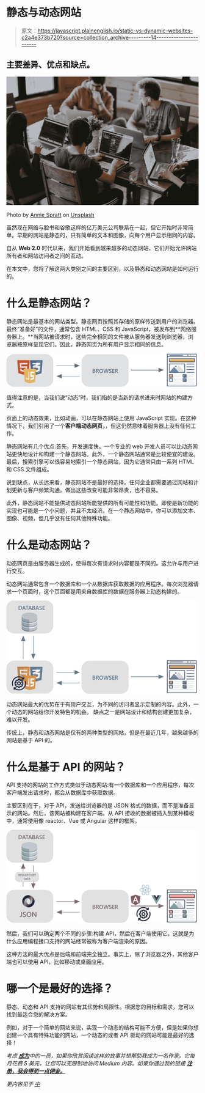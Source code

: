 # 静态与动态网站

> 原文：<https://javascript.plainenglish.io/static-vs-dynamic-websites-c2a4e373b720?source=collection_archive---------14----------------------->

## 主要差异、优点和缺点。

![](img/aaedf29a341203f9a0571dca8b01c0c0.png)

Photo by [Annie Spratt](https://unsplash.com/@anniespratt?utm_source=unsplash&utm_medium=referral&utm_content=creditCopyText) on [Unsplash](https://unsplash.com/s/photos/developer?utm_source=unsplash&utm_medium=referral&utm_content=creditCopyText)

虽然现在网络与脸书和谷歌这样的亿万美元公司联系在一起，但它开始时非常简单。早期的网站是静态的，只有简单的文本和图像，向每个用户显示相同的内容。

自从 **Web 2.0** 时代以来，我们开始看到越来越多的动态网站，它们开始允许网站所有者和网站访问者之间的互动。

在本文中，您将了解这两大类别之间的主要区别，以及静态和动态网站是如何运行的。

# 什么是静态网站？

静态网站是最基本的网站类型。静态网页按照其存储的原样传送到用户的浏览器。最终“准备好”的文件，通常包含 HTML、CSS 和 JavaScript，被发布到**网络服务器上。**当网站被请求时，这些完全相同的文件被从服务器发送到浏览器，浏览器按原样呈现它们。因此，静态网页为所有用户显示相同的信息。

![](img/3c21020bc41edbf0ffcc95ce9682e344.png)

值得注意的是，当我们说“动态”时，我们指的是当新的请求进来时网站的构建方式。

页面上的动态效果，比如动画，可以在静态网站上使用 JavaScript 实现。在这种情况下，我们引用了一个**客户端动态网页，**，但这仍然意味着服务器上没有任何工作。

静态网站有几个优点:首先，开发速度快。一个专业的 web 开发人员可以比动态网站更快地设计和构建一个静态网站。此外，一个静态网站通常是比较便宜的建设。最后，搜索引擎可以很容易地索引一个静态网站，因为它通常只由一系列 HTML 和 CSS 文件组成。

说到缺点，从长远来看，静态网站不是最好的选择。任何企业都需要通过网站和计划更新与客户频繁沟通。做出这些改变可能非常昂贵，也不容易。

此外，静态网站不能提供动态网站所能提供的所有可能性和功能。即使是新功能的实现也可能是一个小问题，并且不太经济。在一个静态网站中，你可以添加文本、图像、视频，但几乎没有任何其他特殊功能。

# 什么是动态网站？

动态网页是由服务器生成的，使得每次有请求时内容都是不同的。这允许与用户进行交互。

动态网站通常包含一个数据库和一个从数据库获取数据的应用程序。每次浏览器请求一个页面时，这个页面都是用来自数据库的数据在服务器上动态构建的。

![](img/724ce2771b46338a140b82da56b10d2b.png)

动态网站最大的优势在于有用户交互，为不同的访问者显示定制的内容。此外，一个动态的网站给你开发特色的机会。
缺点之一是网站设计和结构创建更加复杂，难以开发。

传统上，静态和动态网站是仅有的两种类型的网站，但是在最近几年，越来越多的网站是基于 API 的。

# 什么是基于 API 的网站？

API 支持的网站的工作方式类似于动态网站:有一个数据库和一个应用程序，每次客户端发出请求时，都会从数据库中获取数据。

主要区别在于，对于 API，发送给浏览器的是 JSON 格式的数据，而不是准备显示的网站。然后，该网站被构建在客户端。从 API 接收的数据被插入到某种模板中，通常使用像 reactor、Vue 或 Angular 这样的框架。

![](img/158ae334a1b681e8b9f05a0cbb479c1d.png)

然后，我们可以确定两个不同的步骤:构建 API，然后在客户端使用它。这就是为什么应用编程接口支持的网站经常被称为客户端渲染的原因。

这种方法的最大优点是后端和前端完全独立。事实上，除了浏览器之外，其他客户端也可以使用 API，比如移动或桌面应用。

# 哪一个是最好的选择？

静态、动态和 API 支持的网站有其优势和局限性。根据您的目标和需求，您可以找到最适合您的解决方案。

例如，对于一个简单的网站来说，实现一个动态的结构可能不方便，但是如果你想创建一个具有特殊功能的网站，一个动态的或者 API 驱动的网站可能是最好的选择！

*考虑* [***成为***](https://ebelinggianmarco.medium.com/membership)**中的一员，如果你欣赏阅读这样的故事并想帮助我成为一名作家。它每月花费 5 美元，让您可以无限制地访问 Medium 内容。如果你通过我的链接* [***注册，我会得到一点佣金。***](https://ebelinggianmarco.medium.com/membership)*

**更内容见于* [*中*](http://plainenglish.io/)*